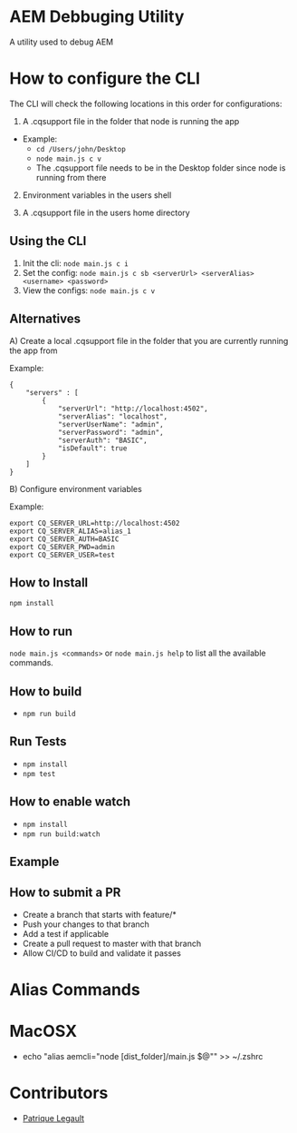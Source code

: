 # AEM Debbuging Utility

A utility used to debug AEM 

# How to configure the CLI

The CLI will check the following locations in this order for configurations:

1. A .cqsupport file in the folder that node is running the app 

  - Example:
    - `cd /Users/john/Desktop`
    - `node main.js c v`
    - The .cqsupport file needs to be in the Desktop folder since node is running from there

2. Environment variables in the users shell

3. A .cqsupport file in the users home directory

## Using the CLI 

1. Init the cli: `node main.js c i`
2. Set the config: `node main.js c sb <serverUrl> <serverAlias> <username> <password>`
3. View the configs: `node main.js c v`

## Alternatives

A) Create a local .cqsupport file in the folder that you are currently running the app from

Example:
```
{
    "servers" : [
        {
            "serverUrl": "http://localhost:4502",
            "serverAlias": "localhost",
            "serverUserName": "admin",
            "serverPassword": "admin",
            "serverAuth": "BASIC",
            "isDefault": true
        }
    ]
}
```
B) Configure environment variables

Example:
```
export CQ_SERVER_URL=http://localhost:4502
export CQ_SERVER_ALIAS=alias_1
export CQ_SERVER_AUTH=BASIC
export CQ_SERVER_PWD=admin
export CQ_SERVER_USER=test
```

## How to Install

`npm install`

## How to run

`node main.js <commands>` or `node main.js help` to list all the available
commands.

## How to build

- `npm run build`

## Run Tests

- `npm install`
- `npm test`

## How to enable watch

- `npm install`
- `npm run build:watch`

## Example 

## How to submit a PR

- Create a branch that starts with feature/*
- Push your changes to that branch 
- Add a test if applicable
- Create a pull request to master with that branch
- Allow CI/CD to build and validate it passes

# Alias Commands

# MacOSX

- echo "alias aemcli=\"node [dist_folder]/main.js \$@\"" >> ~/.zshrc

# Contributors

- [Patrique Legault](https://twitter.com/_patlego)

